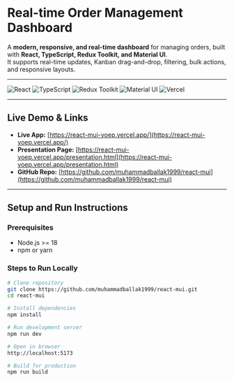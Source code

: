 # Real-time Order Management Dashboard

A **modern, responsive, and real-time dashboard** for managing orders, built with **React, TypeScript, Redux Toolkit, and Material UI**.  
It supports real-time updates, Kanban drag-and-drop, filtering, bulk actions, and responsive layouts.

---

![React](https://img.shields.io/badge/React-18-blue?logo=react)
![TypeScript](https://img.shields.io/badge/TypeScript-5-blue?logo=typescript)
![Redux Toolkit](https://img.shields.io/badge/Redux_Toolkit-%23764ABC.svg?logo=redux)
![Material UI](https://img.shields.io/badge/MUI-5-blue?logo=mui)
![Vercel](https://img.shields.io/badge/Deployed%20on-Vercel-black?logo=vercel)

---

## Live Demo & Links

- **Live App:** [https://react-mui-yoep.vercel.app/](https://react-mui-yoep.vercel.app/)
- **Presentation Page:** [https://react-mui-yoep.vercel.app/presentation.html](https://react-mui-yoep.vercel.app/presentation.html)
- **GitHub Repo:** [https://github.com/muhammadballak1999/react-mui](https://github.com/muhammadballak1999/react-mui)

---

## Setup and Run Instructions

### Prerequisites
- Node.js >= 18
- npm or yarn

### Steps to Run Locally
```bash
# Clone repository
git clone https://github.com/muhammadballak1999/react-mui.git
cd react-mui

# Install dependencies
npm install

# Run development server
npm run dev

# Open in browser
http://localhost:5173

# Build for production
npm run build
